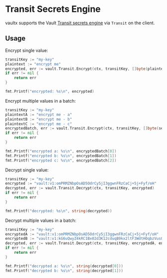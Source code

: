 # Transit Secrets Engine
vaultx supports the Vault [Transit secrets engine](https://www.vaultproject.io/docs/secrets/transit) via `Transit` on
the client.

## Usage
Encrypt single value:
```go
transitKey := "my-key"
plaintext := "encrypt me"
encrypted, err := vault.Transit.Encrypt(ctx, transitKey, []byte(plaintext))
if err != nil {
    return err
}

fmt.Printf("encrypted: %s\n", encrypted)
```

Encrypt multiple values in a batch:
```go
transitKey := "my-key"
plaintextA := "encrypt me - a"
plaintextB := "encrypt me - b"
plaintextC := "encrypt me - c"
encryptedBatch, err := vault.Transit.Encrypt(ctx, transitKey, []byte(secretA), []byte(secretB), []byte(secretC))
if err != nil {
    return err
}

fmt.Printf("encrypted a: %s\n", encryptedBatch[0])
fmt.Printf("encrypted b: %s\n", encryptedBatch[1])
fmt.Printf("encrypted c: %s\n", encryptedBatch[2])
```

Decrypt single value:
```go
transitKey := "my-key"
encrypted := "vault:v1:omPRMZNbpOsAD5OdrCy5jI3ggwnFRzCaCj+5j+Fyf/oH"
decrypted, err := vault.Transit.Decrypt(ctx, transitKey, encrypted)
if err != nil {
    return err
}

fmt.Printf("decrypted: %s\n", string(decrypted))
```

Decrypt multiple values in a batch:
```go
transitKey := "my-key"
encryptedA := "vault:v1:omPRMZNbpOsAD5OdrCy5jI3ggwnFRzCaCj+5j+Fyf/oH"
encryptedB := "vault:v1:kG6uQwyZ4kRC1Bx02d3K12cduqB9kx2ltF3WdtHOqbzVusO5"
decrypted, err := vault.Transit.Decrypt(ctx, transitKey, encryptedA, encryptedB)
if err != nil {
    return err
}

fmt.Printf("decrypted a: %s\n", string(decrypted[0]))
fmt.Printf("decrypted b: %s\n", string(decrypted[1]))
```
